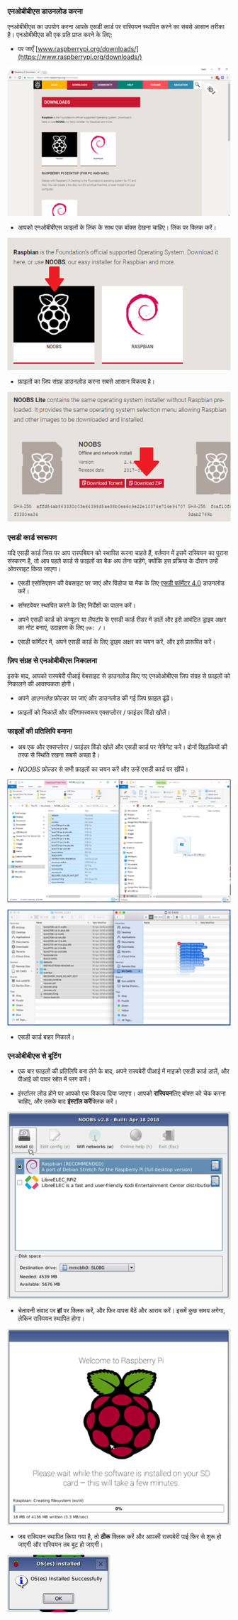 ### एनओबीबीएस डाउनलोड करना

एनओबीबीएस का उपयोग करना आपके एसडी कार्ड पर रास्पियन स्थापित करने का सबसे आसान तरीका है। एनओबीबीएस की एक प्रति प्राप्त करने के लिए:

+ पर जाएँ [www.raspberrypi.org/downloads/](https://www.raspberrypi.org/downloads/)

![डाउनलोड पेज](images/downloads-page.png)

+ आपको एनओबीबीएस फाइलों के लिंक के साथ एक बॉक्स देखना चाहिए। लिंक पर क्लिक करें।

![एनओबीबीएस पर क्लिक करें](images/click-noobs.png)

+ फ़ाइलों का ज़िप संग्रह डाउनलोड करना सबसे आसान विकल्प है।

![ज़िप डाउनलोड करें](images/download-zip.png)

### एसडी कार्ड स्वरूपण

यदि एसडी कार्ड जिस पर आप रास्पबियन को स्थापित करना चाहते हैं, वर्तमान में इसमें रास्पियन का पुराना संस्करण है, तो आप पहले कार्ड से फ़ाइलों का बैक अप लेना चाहेंगे, क्योंकि इस प्रक्रिया के दौरान उन्हें ओवरराइट किया जाएगा।

+ एसडी एसोसिएशन की वेबसाइट पर जाएं और विंडोज या मैक के लिए [एसडी फॉर्मेटर 4.0](https://www.sdcard.org/downloads/formatter_4/index.html) डाउनलोड करें।

+ सॉफ्टवेयर स्थापित करने के लिए निर्देशों का पालन करें।

+ अपने एसडी कार्ड को कंप्यूटर या लैपटॉप के एसडी कार्ड रीडर में डालें और इसे आवंटित ड्राइव अक्षर का नोट बनाएं, उदाहरण के लिए `एफ: /`।

+ एसडी फॉर्मेटर में, अपने एसडी कार्ड के लिए ड्राइव अक्षर का चयन करें, और इसे प्रारूपित करें।

### ज़िप संग्रह से एनओबीबीएस निकालना

इसके बाद, आपको रास्पबेरी पीआई वेबसाइट से डाउनलोड किए गए एनओओबीएस ज़िप संग्रह से फ़ाइलों को निकालने की आवश्यकता होगी।

+ अपने *डाउनलोड* फ़ोल्डर पर जाएं और डाउनलोड की गई ज़िप फ़ाइल ढूंढें।

+ फ़ाइलों को निकालें और परिणामस्वरूप एक्सप्लोरर / फाइंडर विंडो खोलें।

### फाइलों की प्रतिलिपि बनाना

+ अब एक और एक्सप्लोरर / फाइंडर विंडो खोलें और एसडी कार्ड पर नेविगेट करें। दोनों खिड़कियों की तरफ से स्थिति रखना सबसे अच्छा है।

+ *NOOBS* फ़ोल्डर से सभी फ़ाइलों का चयन करें और उन्हें एसडी कार्ड पर खींचें।

![विंडोज़ कॉपी](images/copy3.png)

![मैक कॉपी](images/macos_copy.png)

+ एसडी कार्ड बाहर निकालें।

### एनओबीबीएस से बूटिंग

+ एक बार फाइलों की प्रतिलिपि बना लेने के बाद, अपने रास्पबेरी पीआई में माइक्रो एसडी कार्ड डालें, और पीआई को पावर स्रोत में प्लग करें।

+ इंस्टॉलर लोड होने पर आपको एक विकल्प दिया जाएगा। आपको **रास्पियन**लिए बॉक्स को चेक करना चाहिए, और उसके बाद **इंस्टॉल करें**क्लिक करें।

![इंस्टॉल करें](images/install.png)

+ चेतावनी संवाद पर **हां** पर क्लिक करें, और फिर वापस बैठें और आराम करें। इसमें कुछ समय लगेगा, लेकिन रास्पियन स्थापित होगा।

![स्थापना](images/installing.png)

+ जब रास्पियन स्थापित किया गया है, तो **ठीक** क्लिक करें और आपकी रास्पबेरी पाई फिर से शुरू हो जाएगी और रास्पियन तब बूट हो जाएगी।

![स्थापित](images/installed.png)